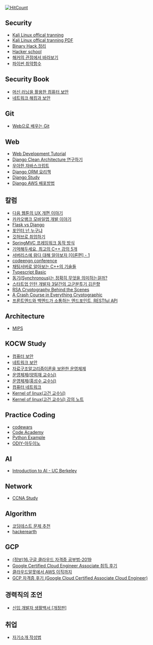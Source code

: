 
<!--
<p><a href="https://class101-ui.netlify.com" target="_blank" rel="noopener noreferrer"><img width="128" src="https://s3.ap-northeast-2.amazonaws.com/class101-ui/images/logo-class101.png" alt="C"></a></p>

<p>
  <a href="https://www.npmjs.com/package/@class101/ui">
    <img
      src="https://img.shields.io/npm/v/@class101/ui.svg"
      alt="npm"
    >
  </a>
  <a href="https://github.com/pedaling/class101-ui/blob/master/LICENSE">
    <img
      src="https://img.shields.io/github/license/mashape/apistatus.svg"
      alt="MIT"
    >
  </a>
  <a href="https://class101-ui.netlify.com">
    <img
      src="https://img.shields.io/readthedocs/pip.svg"
      alt="docs"
    >
  </a>
</p>
-->


[![HitCount](http://hits.dwyl.io/KoEonYack/Study-Url.svg)](http://hits.dwyl.io/KoEonYack/Study-Url)


## Security
+ <a href="https://kali.training/"> Kali Linux offical tranning </a>
+ <a href="https://kali.training/downloads/Kali-Linux-Revealed-1st-edition.pdf"> Kali Linux offical tranning PDF </a>
+ <a href="http://devanix.tistory.com/178?category=338572f"> Binary Hack 정리 </a>
+ <a href="http://www.hackerschool.org/"> Hacker school </a>
+ <a href="https://www.slideshare.net/deview/131-119007645"> 해커의 관점에서 바라보기  </a>
+ <a href="https://www.kevinlondon.com/2015/07/26/dangerous-python-functions.html"> 파이썬 취약함수 </a>



## Security Book
+ <a href="http://www.yes24.com/24/goods/67506900"> 머신 러닝을 활용한 컴퓨터 보안 </a>
+ <a href="http://www.yes24.com/24/goods/35013605?scode=032&OzSrank=1"> 네트워크 해킹과 보안 </a>


## Git
+ <a href="https://learngitbranching.js.org/index.html?demo"> Web으로 배우는 Git </a>


## Web
+ <a href="https://poiemaweb.com/"> Web Development Tutorial </a>
+ <a href="https://medium.com/@erish/python-django-clean-architecture-%EC%97%B0%EA%B5%AC%ED%95%98%EA%B8%B0-591d7a555059"> Django Clean Architecture 연구하기 </a>
+ <a href="https://speakerdeck.com/nigayo/uahan-jabaseukeuribteu-gaebal?slide=19"> 우아한 자바스크립트 </a>
+ <a href="https://django-orm-cookbook-ko.readthedocs.io/en/latest/"> Django ORM 요리책 </a>
+ <a href="https://book.coalastudy.com/python-django/"> Django Study </a>
+ <a href="https://nachwon.github.io/django-deploy-1-aws/"> Django AWS 배포방법 </a>

## 칼럼
+ <a href="https://brunch.co.kr/@kakao-it/279"> 다음 웹툰의 UX 개편 이야기 </a>
+ <a href="https://brunch.co.kr/@kakao-it/278"> 카카오뱅크 모바일앱 개발 이야기 </a>
+ <a href="https://www.youtube.com/watch?v=cX8n7pRA670"> Flask vs Django </a>
+ <a href="https://blog.naver.com/PostView.nhn?blogId=atelierjpro&logNo=221281440983&redirect=Dlog&widgetTypeCall=true"> 포인터 넌 누구냐 </a>
+ <a href="https://sujinlee.me/professional-github/"> 깃허브로 취업하기</a>
+ <a href="https://tinkerbellbass.tistory.com/40?fbclid=IwAR3IDuO8JIHQZ58CgJ0_aFbcEwCyrCUhYXSnaEBhhmAbxocY1OwY66uwM-Y">SpringMVC 프레임워크 동작 방식</a>
+ <a href="http://www.bloter.net/archives/271078"> 기억해두세요, 최고의 C++ 강의 5개 </a>
+ <a href="https://www.slideshare.net/ssuser67b08e/1-105671213"> 서버리스에 람다 대해 알아보자 [이론편] - 1 </a>
+ <a href="https://github.com/codeengn/codeengn_conference"> codeengn conference </a>
+ <a href="https://docs.google.com/presentation/d/1D6Y7wjZiyeHpFXnF70MQygiCwgxM0TBeCSd70rOeGmo/edit?fbclid=IwAR1tJZXqns4u33FspHIIWx8AMTdliDNMeP-ewHxahidyWgbsBjhiA77WMbY#slide=id.p"> 채팅서버로 알아보는 C++의 기술들 </a>
+ <a href="https://www.youtube.com/playlist?list=PLqq-6Pq4lTTanfgsbnFzfWUhhAz3tIezU"> Typescript Basic </a>
+ <a href="https://evan-moon.github.io/2019/09/19/sync-async-blocking-non-blocking/index.html"> 동기(Synchronous)는 정확히 무엇을 의미하는걸까? </a>
+ <a href="https://www.slideshare.net/EunhyangKim2/3-83645788"> 스타트업 인턴 개발자 3달간의 고군분투기 김은향 </a>
+ <a href="https://medium.com/dataseries/rsa-cryptography-behind-the-scenes-fee1e1389f7f"> RSA Cryptography Behind the Scenes </a>
+ <a href="https://medium.com/dataseries/a-crash-course-in-everything-cryptographic-50daa0fda482"> A Crash Course in Everything Cryptographic </a>
+ <a href="https://evan-moon.github.io/2020/04/07/about-restful-api/"> 프론트엔드와 백엔드가 소통하는 엔드포인트, RESTful API </a>




## Architecture
+ <a href="https://www.crocus.co.kr/category/Programing%20Etc./Assembly"> MIPS </a>


## KOCW Study
+ <a href="http://www.kocw.net/home/search/kemView.do?kemId=978322"> 컴퓨터 보안 </a>
+ <a href="http://www.kocw.net/home/search/kemView.do?kemId=333915"> 네트워크 보안 </a>
+ <a href="http://www.kocw.net/home/search/kemView.do?kemId=1127838&ar=relateCourse"> 자료구조알고리즘이론을 보완한 운영체제 </a>
+ <a href="http://www.kocw.net/home/search/kemView.do?kemId=978503"> 운영체제(양희재 교수님) </a>
+ <a href="http://snui.snu.ac.kr/ocw/index.php?mode=view&id=623#class_room-tab"> 운영체제(홍성수 교수님) </a>
+ <a href="http://www.kocw.net/home/search/kemView.do?kemId=1169634"> 컴퓨터 네트워크 </a>
+ <a href="https://olc.kr/course/course_online_view.jsp?id=35&s_keyword=kernel&x=0&y=0"> Kernel of linux(고건 교수님) </a>
+ <a href="https://books-and-cows.gitbook.io/-linux-kernel-lecture-note/1"> Kernel of linux(고건 교수님) 강의 노트 </a>


## Practice Coding
+ <a href="https://www.codewars.com/users/sign_in"> codewars </a>
+ <a href="https://www.codecademy.com/ko/catalog/subject/all"> Code Academy </a>
+ <a href="http://code.activestate.com/recipes/langs/python/?query_start=1 "> Python Example </a>
+ <a href="http://opensource.kofac.re.kr/edu/detail_view.do?aIdx=50 ">ODIY-아두이노 </a>





## AI
+ <a href="https://inst.eecs.berkeley.edu/~cs188/fa18/">Introduction to AI - UC Berkeley </a>


## Network
+ <a href="https://www.9tut.com/"> CCNA Study </a>


## Algorithm
+ <a href="https://www.notion.so/580c3a42f21b49b497b7089f539a9f78"> 코딩테스트 문제 추천 </a>
+ <a href="https://www.hackerearth.com/practice/">hackerearth</a>


## GCP 
+ <a href="https://brunch.co.kr/@topasvga/728"> (정보)16.구글 클라우드 자격증 공부법-2019 </a>
+ <a href="https://coffeewhale.com/certificate/gcp/2019/07/07/gcp-cea/"> Google Certified Cloud Engineer Associate 취득 후기 </a>
+ <a href="https://reoim.tistory.com/entry/%ED%81%B4%EC%95%8C%EB%AA%BB%EC%97%90%EC%84%9C-AWS-%EC%9D%B4%EC%A7%81%EA%B9%8C%EC%A7%80"> 클라우드알못에서 AWS 이직까지 </a>
+ <a href="https://reoim.tistory.com/entry/Google-Cloud-Certified-Associate-Cloud-Engineer-%ED%9B%84%EA%B8%B0?category=830179"> GCP 자격증 후기 (Google Cloud Certified Associate Cloud Engineer) </a>


## 경력직의 조언
- [신입 개발자 생활백서 [개정판]](https://www.slideshare.net/jayjin0427/ss-71896768)


## 취업
+ <a href="https://hl1itj.tistory.com/90"> 자기소개 작성법 </a>


